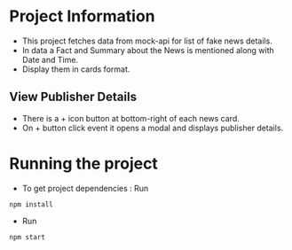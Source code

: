 # Project Information

* This project fetches data from mock-api for list of fake news details.
* In data a Fact and Summary about the News is mentioned along with Date and Time.
* Display them in cards format.

## View Publisher Details
* There is a + icon button at bottom-right of each news card.
* On + button click event it opens a modal and displays publisher details.

# Running the project
* To get project dependencies :  Run 
```
npm install
```
* Run
```
npm start
```

